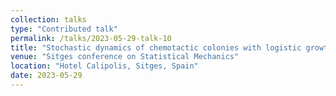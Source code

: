 ```yaml
---
collection: talks
type: "Contributed talk"
permalink: /talks/2023-05-29-talk-10
title: "Stochastic dynamics of chemotactic colonies with logistic growth"
venue: "Sitges conference on Statistical Mechanics"
location: "Hotel Calipolis, Sitges, Spain"
date: 2023-05-29
---
```

